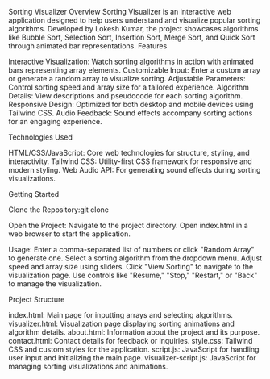 Sorting Visualizer
Overview
Sorting Visualizer is an interactive web application designed to help users understand and visualize popular sorting algorithms. Developed by Lokesh Kumar, the project showcases algorithms like Bubble Sort, Selection Sort, Insertion Sort, Merge Sort, and Quick Sort through animated bar representations.
Features

Interactive Visualization: Watch sorting algorithms in action with animated bars representing array elements.
Customizable Input: Enter a custom array or generate a random array to visualize sorting.
Adjustable Parameters: Control sorting speed and array size for a tailored experience.
Algorithm Details: View descriptions and pseudocode for each sorting algorithm.
Responsive Design: Optimized for both desktop and mobile devices using Tailwind CSS.
Audio Feedback: Sound effects accompany sorting actions for an engaging experience.

Technologies Used

HTML/CSS/JavaScript: Core web technologies for structure, styling, and interactivity.
Tailwind CSS: Utility-first CSS framework for responsive and modern styling.
Web Audio API: For generating sound effects during sorting visualizations.

Getting Started

Clone the Repository:git clone <repository-url>


Open the Project:
Navigate to the project directory.
Open index.html in a web browser to start the application.


Usage:
Enter a comma-separated list of numbers or click "Random Array" to generate one.
Select a sorting algorithm from the dropdown menu.
Adjust speed and array size using sliders.
Click "View Sorting" to navigate to the visualization page.
Use controls like "Resume," "Stop," "Restart," or "Back" to manage the visualization.



Project Structure

index.html: Main page for inputting arrays and selecting algorithms.
visualizer.html: Visualization page displaying sorting animations and algorithm details.
about.html: Information about the project and its purpose.
contact.html: Contact details for feedback or inquiries.
style.css: Tailwind CSS and custom styles for the application.
script.js: JavaScript for handling user input and initializing the main page.
visualizer-script.js: JavaScript for managing sorting visualizations and animations.

